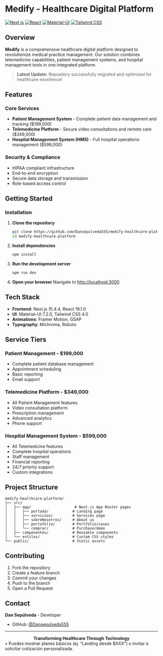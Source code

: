 
# Medify - Healthcare Digital Platform

[![Next.js](https://img.shields.io/badge/Next.js-15.4.4-black?logo=next.js)](https://nextjs.org/)
[![React](https://img.shields.io/badge/React-19.1.0-blue?logo=react)](https://reactjs.org/)
[![Material-UI](https://img.shields.io/badge/Material--UI-7.2.0-blue?logo=mui)](https://mui.com/)
[![Tailwind CSS](https://img.shields.io/badge/Tailwind_CSS-4.0-38B2AC?logo=tailwind-css)](https://tailwindcss.com/)

## Overview

**Medify** is a comprehensive healthcare digital platform designed to revolutionize medical practice management. Our solution combines telemedicine capabilities, patient management systems, and hospital management tools in one integrated platform.

> **Latest Update:** Repository successfully migrated and optimized for healthcare excellence!

## Features

### Core Services
- **Patient Management System** - Complete patient data management and tracking ($199,000)
- **Telemedicine Platform** - Secure video consultations and remote care ($349,000)
- **Hospital Management System (HMS)** - Full hospital operations management ($599,000)

### Security & Compliance
- HIPAA compliant infrastructure
- End-to-end encryption
- Secure data storage and transmission
- Role-based access control

## Getting Started

### Installation

1. **Clone the repository**
   ```bash
   git clone https://github.com/Dansepulveda555/medify-healthcare-platform.git
   cd medify-healthcare-platform
   ```

2. **Install dependencies**
   ```bash
   npm install
   ```

3. **Run the development server**
   ```bash
   npm run dev
   ```

4. **Open your browser**
   Navigate to [http://localhost:3000](http://localhost:3000)

## Tech Stack

- **Frontend**: Next.js 15.4.4, React 19.1.0
- **UI**: Material-UI 7.2.0, Tailwind CSS 4.0
- **Animations**: Framer Motion, GSAP
- **Typography**: Michroma, Roboto

## Service Tiers

### Patient Management - $199,000
- Complete patient database management
- Appointment scheduling
- Basic reporting
- Email support

### Telemedicine Platform - $349,000
- All Patient Management features
- Video consultation platform
- Prescription management
- Advanced analytics
- Phone support

### Hospital Management System - $599,000
- All Telemedicine features
- Complete hospital operations
- Staff management
- Financial reporting
- 24/7 priority support
- Custom integrations

## Project Structure

```
medify-healthcare-platform/
├── src/
│   ├── app/                    # Next.js App Router pages
│   │   ├── portada/           # Landing page
│   │   ├── servicios/         # Services page
│   │   ├── sobreNosotros/     # About us
│   │   ├── portafolio/        # Portfolio/cases
│   │   └── comprar/           # Purchase/demo
│   ├── componentes/           # Reusable components
│   └── estilos/               # Custom CSS styles
└── public/                    # Static assets
```

## Contributing

1. Fork the repository
2. Create a feature branch
3. Commit your changes
4. Push to the branch
5. Open a Pull Request

## Contact

**Dan Sepúlveda** - Developer
- GitHub: [@Dansepulveda555](https://github.com/Dansepulveda555)

---

<div align="center">
  <strong>Transforming Healthcare Through Technology</strong>
</div>
	•	Puedes mostrar planes básicos (ej. “Landing desde $XXX”) o invitar a solicitar cotización personalizada.
